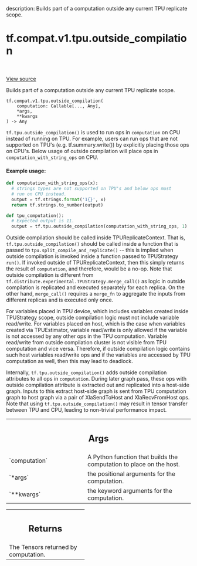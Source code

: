 description: Builds part of a computation outside any current TPU replicate scope.

<div itemscope itemtype="http://developers.google.com/ReferenceObject">
<meta itemprop="name" content="tf.compat.v1.tpu.outside_compilation" />
<meta itemprop="path" content="Stable" />
</div>

# tf.compat.v1.tpu.outside_compilation

<!-- Insert buttons and diff -->

<table class="tfo-notebook-buttons tfo-api nocontent" align="left">

</table>

<a target="_blank" href="/code/stable/tensorflow/python/tpu/tpu.py">View source</a>



Builds part of a computation outside any current TPU replicate scope.

<pre class="devsite-click-to-copy prettyprint lang-py tfo-signature-link">
<code>tf.compat.v1.tpu.outside_compilation(
    computation: Callable[..., Any],
    *args,
    **kwargs
) -> Any
</code></pre>



<!-- Placeholder for "Used in" -->

`tf.tpu.outside_compilation()` is used to run ops in `computation` on CPU
instead of running on TPU. For example, users can run ops that are not
supported on TPU's (e.g. tf.summary.write()) by explicitly placing those
ops on CPU's. Below usage of outside compilation will place ops in
`computation_with_string_ops` on CPU.

#### Example usage:



```python
def computation_with_string_ops(x):
  # strings types are not supported on TPU's and below ops must
  # run on CPU instead.
  output = tf.strings.format('1{}', x)
  return tf.strings.to_number(output)

def tpu_computation():
  # Expected output is 11.
  output = tf.tpu.outside_compilation(computation_with_string_ops, 1)
```

Outside compilation should be called inside TPUReplicateContext. That is,
`tf.tpu.outside_compilation()` should be called inside a function that is
passed to `tpu.split_compile_and_replicate()` -- this is implied when
outside compilation is invoked inside a function passed to TPUStrategy
`run()`. If invoked outside of TPUReplicateContext,
then this simply returns the result of `computation`, and therefore,
would be a no-op. Note that outside compilation is different from
`tf.distribute.experimental.TPUStrategy.merge_call()` as logic in
outside compilation is replicated and executed separately for each
replica. On the other hand, `merge_call()` requires a `merge_fn`
to aggregate the inputs from different replicas and is executed only
once.

For variables placed in TPU device, which includes variables created inside
TPUStrategy scope, outside compilation logic must not include variable
read/write. For variables placed on host, which is the case when variables
created via TPUEstimator, variable read/write is only allowed if the variable
is not accessed by any other ops in the TPU computation. Variable read/write
from outside compilation cluster is not visible from TPU computation and
vice versa. Therefore, if outside compilation logic contains such host
variables read/write ops and if the variables are accessed by TPU
computation as well, then this may lead to deadlock.

Internally, `tf.tpu.outside_compilation()` adds outside compilation
attributes to all ops in `computation`. During later graph pass, these
ops with outside compilation attribute is extracted out and replicated
into a host-side graph. Inputs to this extract host-side graph is sent
from TPU computation graph to host graph via a pair of XlaSendToHost and
XlaRecvFromHost ops. Note that using `tf.tpu.outside_compilation()`
may result in tensor transfer between TPU and CPU, leading to non-trivial
performance impact.

<!-- Tabular view -->
 <table class="responsive fixed orange">
<colgroup><col width="214px"><col></colgroup>
<tr><th colspan="2"><h2 class="add-link">Args</h2></th></tr>

<tr>
<td>
`computation`
</td>
<td>
A Python function that builds the computation to
place on the host.
</td>
</tr><tr>
<td>
`*args`
</td>
<td>
the positional arguments for the computation.
</td>
</tr><tr>
<td>
`**kwargs`
</td>
<td>
the keyword arguments for the computation.
</td>
</tr>
</table>



<!-- Tabular view -->
 <table class="responsive fixed orange">
<colgroup><col width="214px"><col></colgroup>
<tr><th colspan="2"><h2 class="add-link">Returns</h2></th></tr>
<tr class="alt">
<td colspan="2">
The Tensors returned by computation.
</td>
</tr>

</table>

